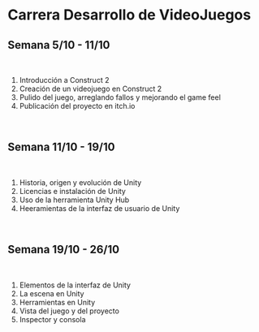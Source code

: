 # Carrera Desarrollo de VideoJuegos

<h2>Semana 5/10 - 11/10</h2><br>
<ol>
  <li>Introducción a Construct 2</li>
  <li>Creación de un videojuego en Construct 2</li>
  <li>Pulido del juego, arreglando fallos y mejorando el game feel</li>
  <li>Publicación del proyecto en itch.io</li>
</ol><br>

<h2>Semana 11/10 - 19/10</h2><br>
<ol>
  <li>Historia, origen y evolución de Unity</li>
  <li>Licencias e instalación de Unity</li>
  <li>Uso de la herramienta Unity Hub</li>
  <li>Heeramientas de la interfaz de usuario de Unity</li>
</ol><br>

<h2>Semana 19/10 - 26/10</h2><br>
<ol>
  <li>Elementos de la interfaz de Unity</li>
  <li>La escena en Unity</li>
  <li>Herramientas en Unity</li>
  <li>Vista del juego y del proyecto</li>
  <li>Inspector y consola</li>
</ol><br>
